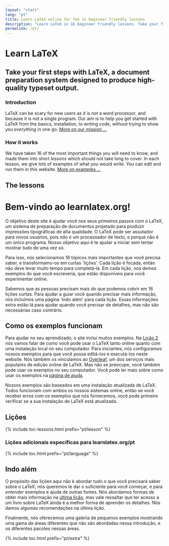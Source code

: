 ```yaml
---
layout: "start"
lang: "pt"
title: Learn LaTeX online for fee in beginner friendly lessons
description: "Learn LaTeX in 16 beginner friendly lessons. Take your first steps with LaTeX, a document preparation system designed to produce high-quality typeset output."
permalink: /pt/
---
```


# Learn LaTeX

<h2 class="heading__introduction">Take your first steps with LaTeX, a document preparation system designed to produce high-quality typeset output.</h2>

<div
  class="text-columns">
  <section>
    <h3 
      class="text-columns__heading"
      >Introduction</h3>
    <p>LaTeX can be scary for new users as it is <em>not</em> a word processor, 
    and because it is not a single program. Our aim is to help you get 
    started with LaTeX from the basics, installation, to writing code, without 
    trying to show you <em>everything</em> in one go. <a href="./mission">More on our mission &hellip;</a></p>
  </section>
  <section>
    <h3
      class="text-columns__heading"
      >How it works</h3>
      <p>We have taken 16 of the most important things you will need to know, and made them into short <em>lessons</em> which should not take long to cover. In each lesson, we give lots of examples of what you would write. You can edit and run them in this website. <a href="./help#examples">More on examples &hellip;</a></p>
  </section>
</div>

<h2 
  class="heading__toc" 
  id="toc"
  >The lessons</h2>

# Bem-vindo ao learnlatex.org!

O objetivo deste site é ajudar você nos seus primeiros passos com o LaTeX, um
sistema de preparação de documentos projetado para produzir impressões
tipográficas de alta qualidade.  O LaTeX pode ser assutador para novos usuários,
pois _não é_ um processador de texto, e porque não é um único programa.  Nosso
objetivo aqui é te ajudar a iniciar sem tentar mostrar _tudo_ de uma vez só.

Para isso, nós selecionamos 16 tópicos mais importantes que você precisa saber,
e transformamo-os em curtas 'lições'.  Cada lição é focada, então não deve levar
muito tempo para completá-la.  Em cada lição, nós demos exemplos do que você
escreveria, que estão disponíveis para você experimentar online.

Sabemos que as pessoas precisam mais do que podemos cobrir em 16 lições curtas.
Para ajudar a guiar você quando precisar mais informação, nós incluímos uma
página 'indo além' para cada lição.  Essas informações extra estão lá para
ajudar quando você precisar de detalhes, mas não são necessárias caso contrário.

## Como os exemplos funcionam

Para ajudar no seu aprendizado, o site inclui muitos exemplos.  Na
[Lição 2](lesson-02) nós vamos falar de como você pode usar o LaTeX tanto
online quanto com uma instalação local no seu computador.  Para iniciantes, nós
configuramos nossos exemplos para que você possa editá-los e executá-los neste
website.  Nós também os vinculamos ao [Overleaf](https://www.overleaf.com), um
dos serviços mais populares de edição online de LaTeX.  Mas não se preocupe,
você também pode usar os exemplos no seu computador.  Você pode ler mais sobre
como usar os exemplos na [página de ajuda](help).

Nossos exemplos são baseados em uma instalação atualizada de LaTeX.  Todos
funcionam com ambos os nossos sistemas online, então se você receber erros com
os exemplos que nós fornecemos, você pode primeiro verificar se a sua instalação
de LaTeX está atualizada.

<h2 
  class="heading__toc" 
  id="toc"
  >Lições</h2>

{% include toc-lessons.html  prefix="pt/lesson" %}

### Lições adicionais específicas para learnlatex.org/pt

{% include toc.html  prefix="pt/language" %}

## Indo além

O propósito das lições aqui não é abordar tudo o que você precisará saber sobre
o LaTeX; nós queremos te dar o suficiente para você começar, e para _entender_
exemplos e ajuda de outras fontes.  Nós abordamos formas de obter mais
informação na [última lição](lesson-16), mas vale ressaltar que ter acesso a
um livro sobre LaTeX ainda é a melhor forma de aprender os detalhes.  Nós damos
algumas recomendações na última lição.

Finalmente, nós oferecemos uma galeria de pequenos exemplos mostrando uma gama
de áreas diferentes que não são abordadas nessa introdução, e os diferentes
pacotes nessas áreas.

{% include toc.html prefix="pt/extra" %}
